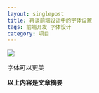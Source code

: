 ```yaml
---
layout: singlepost
title: 再谈前端设计中的字体设置
tags: 前端开发 字体设计
category: 项目
---
```


![](http://qddegtya.github.io/assets/blog-images/ziti-2014-11-29.png)

字体可以更美

__以上内容是文章摘要__

